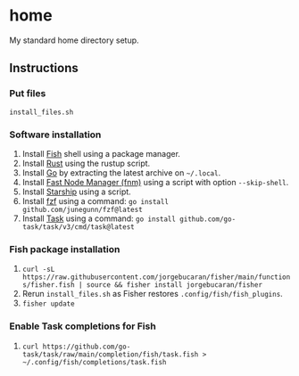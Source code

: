# home
My standard home directory setup.

## Instructions
### Put files
`install_files.sh`

### Software installation
1. Install [Fish](https://fishshell.com/) shell using a package manager.
2. Install [Rust](https://www.rust-lang.org/ja/learn/get-started) using the rustup script.
3. Install [Go](https://go.dev/doc/install) by extracting the latest archive on `~/.local`.
4. Install [Fast Node Manager (fnm)](https://github.com/Schniz/fnm#installation) using a script with option `--skip-shell`.
5. Install [Starship](https://starship.rs/ja-JP/guide/#%F0%9F%9A%80-%E3%82%A4%E3%83%B3%E3%82%B9%E3%83%88%E3%83%BC%E3%83%AB) using a script.
6. Install [fzf](https://github.com/junegunn/fzf) using a command: `go install github.com/junegunn/fzf@latest`
7. Install [Task](https://taskfile.dev/installation/#build-from-source) using a command: `go install github.com/go-task/task/v3/cmd/task@latest`

### Fish package installation
1. `curl -sL https://raw.githubusercontent.com/jorgebucaran/fisher/main/functions/fisher.fish | source && fisher install jorgebucaran/fisher`
2. Rerun `install_files.sh` as Fisher restores `.config/fish/fish_plugins`.
3. `fisher update`

### Enable Task completions for Fish
1. `curl https://github.com/go-task/task/raw/main/completion/fish/task.fish > ~/.config/fish/completions/task.fish`
